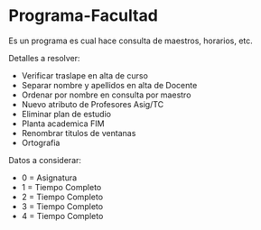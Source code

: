 # Programa-Facultad
Es un programa es cual hace consulta de maestros, horarios, etc.

Detalles a resolver:
- Verificar traslape en alta de curso
- Separar nombre y apellidos en alta de Docente
- Ordenar por nombre en consulta por maestro
- Nuevo atributo de Profesores Asig/TC
- Eliminar plan de estudio
- Planta academica FIM
- Renombrar titulos de ventanas
- Ortografia

Datos a considerar: 
- 0 = Asignatura
- 1 = Tiempo Completo 
- 2 = Tiempo Completo
- 3 = Tiempo Completo 
- 4 = Tiempo Completo
